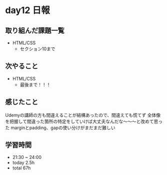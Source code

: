 # day12 日報
## 取り組んだ課題一覧
- HTML/CSS
  - セクション10まで

## 次やること
- HTML/CSS
  - 最後まで！！！

## 感じたこと
Udemyの講師の方も間違えることが結構あったので、間違えても慌てず
全体像を把握して間違った箇所の特定をしていけば大丈夫なんだな〜〜〜と改めて思った
marginとpadding、gapの使い分けがまだまだ難しい

## 学習時間
- 21:30 ~ 24:00
- today 2.5h
- total 67h
